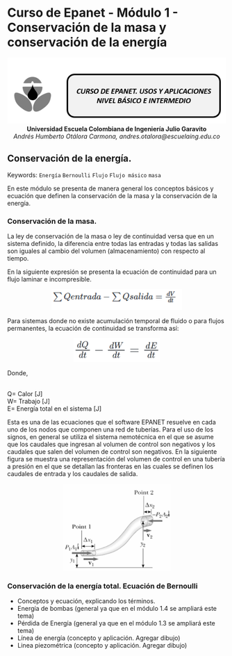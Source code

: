 # Curso de Epanet - Módulo 1 - Conservación de la masa y conservación de la energía 

<div align="center">
  <img src="https://github.com/AndresOtalora92/CursoEpanetBasico-Intermedio/blob/5e4e6f45e715bf4b5054fa289e045ede8dc073c9/.jpg/IconoEpanetV3.png" width="600px">
</div>

<div align="center">
<b> Universidad Escuela Colombiana de Ingeniería Julio Garavito</b>
<br><i>Andrés Humberto Otálora Carmona, andres.otalora@escuelaing.edu.co </i>
</div>

## Conservación de la energía. 
 
Keywords: `Energía` `Bernoulli` `Flujo` `Flujo másico` `masa`

En este módulo se presenta de manera general los conceptos básicos y ecuación que definen la conservación de la masa y la conservación de la energía.

### Conservación de la masa.

La ley de conservación de la masa o ley de continuidad versa que en un sistema definido, la diferencia entre todas las entradas y todas las salidas son iguales al cambio del volumen (almacenamiento) con respecto al tiempo.

En la siguiente expresión se presenta la ecuación de continuidad para un flujo laminar e incompresible.

<div align="center">
  <img src="https://github.com/AndresOtalora92/CursoEpanetBasico-Intermedio/blob/2ad700e5b95147e71f368987679b58846523e445/ecuaciones/Ecuacion7.PNG" width="300px">
</div>

Para sistemas donde no existe acumulación temporal de fluido o para flujos permanentes, la ecuación de continuidad se transforma así:

<div align="center">
  <img src="https://github.com/AndresOtalora92/CursoEpanetBasico-Intermedio/blob/7adbd7306d46c6691be5d78d4677b544672284fe/ecuaciones/Ecuacion9.PNG" width="200px">
</div>

Donde,

<br>Q= Calor [J]</b>
<br>W= Trabajo [J]</b>
<br>E= Energía total en el sistema [J]</b>

Esta es una de las ecuaciones que el software EPANET resuelve en cada uno de los nodos que componen una red de tuberías. Para el uso de los signos, en general se utiliza el sistema nemotécnica en el que se asume que los caudales que ingresan al volumen de control son negativos y los caudales que salen del volumen de control son negativos. En la siguiente figura se muestra una representación del volumen de control en una tubería a presión en el que se detallan las fronteras en las cuales se definen los caudales de entrada y los caudales de salida.

<div align="center">
  <img src="https://github.com/AndresOtalora92/CursoEpanetBasico-Intermedio/blob/21c6dfa9c6ec4a19b5417773f9f65212f2912332/ModulosClases/Modulo%20No.%201/Imagenes/Figuras%20No.%201.9.PNG" width="250px">
</div>

### Conservación de la energía total. Ecuación de Bernoulli

- Conceptos y ecuación, explicando los términos.
- Energía de bombas (general ya que en el módulo 1.4 se ampliará este  tema)
- Pérdida de Energía (general ya que en el módulo 1.3 se ampliará este  tema)
- Línea de energía (concepto y aplicación. Agregar dibujo)
- Linea piezométrica (concepto y aplicación. Agregar dibujo)



